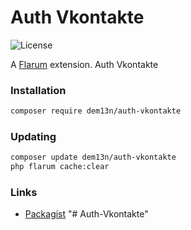 # Auth Vkontakte

![License](https://img.shields.io/badge/license-MIT-blue.svg)


A [Flarum](http://flarum.org) extension. Auth Vkontakte

### Installation

```sh
composer require dem13n/auth-vkontakte
```

### Updating

```sh
composer update dem13n/auth-vkontakte
php flarum cache:clear
```

### Links

- [Packagist](https://packagist.org/packages/dem13n/auth-vkontakte)
"# Auth-Vkontakte" 
